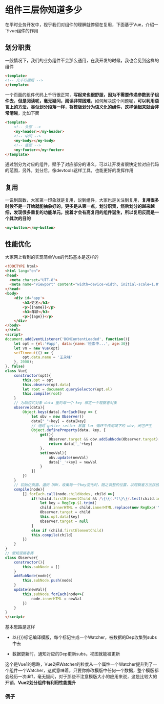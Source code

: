 # 组件三层你知道多少

在平时业务开发中，视乎我们对组件的理解就停留在复用，下面基于Vue，介绍一下vue组件的作用

## 划分职责

一般情况下，我们的业务组件不会那么通用，在我开发的时候，我也会见到这样的组件

```html
<template>
<!-- 几千行模版 -->
</template>
```

一个页面的组件代码上千行很正常，**写起来也很舒服，因为不需要传递参数到子组件去，但是阅读呢，毫无疑问，阅读非常困难**，如何解决这个问题呢，**可以利用语言上的方法，类似划分段落一样，将模版划分为语义化的组件，这样读起来就会非常清晰**，比如下面

```html
<template>
    <!-- 头部 -->
    <my-header></my-header>
    <!-- 中间 -->
    <my-body></my-body>
    <!-- 底部 -->
    <my-footer></my-footer>
</template>
```

通过划分为对应的组件，赋予了对应部分的语义，可以让开发者很快定位对应代码的范围，另外，划分后，像devtools这样工具，也能更好的发挥作用

## 复用

一说到函数，大家第一印象就是复用，说到组件，大家也是关注到复用，**复用很多时候不是一开始就能抽象好的，更多是从第一点，划分职责，然后划分的越来越细，发现很多重复的功能单元，接着才会有高复用的组件诞生，所以复用反而是一个其次的目的**

```html
<my-button></my-button>
```

## 性能优化

大家网上看到的实现简单Vue的代码基本是这样的

```html
<!DOCTYPE html>
<html lang="en">
<head>
  <meta charset="UTF-8">
  <meta name="viewport" content="width=device-width, initial-scale=1.0">
</head>
<body>
    <div id='app'>
        <h3>姓名</h3>
        <p>{{name}}</p>
        <h3>年龄</h3>
        <p>{{age}}</p>
    </div>
</body>
</html>
<script>
document.addEventListener('DOMContentLoaded', function(){
    let opt = {el:'#app', data:{name:'检索中...', age:30}}
    let vm = new Vue(opt)
    setTimeout(() => {
        opt.data.name = '王永峰'
    }, 2000);
}, false)
class Vue{
    constructor(opt){
        this.opt = opt
        this.observe(opt.data)
        let root = document.querySelector(opt.el)
        this.compile(root)
    }
    // 为响应式对象 data 里的每一个 key 绑定一个观察者对象
    observe(data){ 
        Object.keys(data).forEach(key => {
            let obv = new Observer() 
            data["_"+key] = data[key]
            // 通过 getter setter 暴露 for 循环中作用域下的 obv，闭包产生
            Object.defineProperty(data, key, {
                get(){
                    Observer.target && obv.addSubNode(Observer.target);
                    return data['_'+key]
                }, 
                set(newVal){
                    obv.update(newVal)
                    data['_'+key] = newVal
                }
            })
        })
    }
    // 初始化页面，遍历 DOM，收集每一个key变化时，随之调整的位置，以观察者方法存放起来    
    compile(node){
        [].forEach.call(node.childNodes, child =>{
            if(!child.firstElementChild && /\{\{(.*)\}\}/.test(child.innerHTML)){
                let key = RegExp.$1.trim()
                child.innerHTML = child.innerHTML.replace(new RegExp('\\{\\{\\s*'+ key +'\\s*\\}\\}', 'gm'),this.opt.data[key]) 
                Observer.target = child
                this.opt.data[key] 
                Observer.target = null
            }
            else if (child.firstElementChild) 
            this.compile(child)
        })
    }    
}
// 常规观察者类
class Observer{
    constructor(){
        this.subNode = []    
    }
    addSubNode(node){
        this.subNode.push(node)
    }
    update(newVal){
        this.subNode.forEach(node=>{
            node.innerHTML = newVal
        })
    }
}
</script>
```

基本思路是这样

* 以{{}}标记编译模版，每个标记生成一个Watcher，被数据的Dep收集到subs中去

* 数据更新时，通知对应的Dep更新subs，视图就能被更新

这个是Vue1的思路，Vue2把Watcher的粒度从一个属性一个Watcher提升到了一个组件一个Watcher，这就意味着，只要你修改模版中任何一个数据，整个模版都会经历一次diff，毫无疑问，对于那些不注意模版大小的应用来说，这是比较大的开销，**Vue2划分组件有利用性能提升**

### 例子

